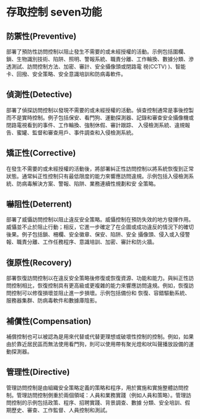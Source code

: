 # 存取控制 seven功能

## 防禦性(Preventive)

部署了預防性訪問控制以阻止發生不需要的或未經授權的活動。示例包括圍欄、鎖、生物識別技術、陷阱、照明、警報系統、職責分離、工作輪換、數據分類、滲透測試、訪問控制方法、加密、審計、安全攝像頭或閉路電 
視(CCTV) )、智能卡、回撥、安全策略、安全意識培訓和防病毒軟件。

## 偵測性(Detective)

部署了偵探訪問控制以發現不需要的或未經授權的活動。偵查控制通常是事後控製而不是實時控制。例子包括保安、看門狗、運動探測器、記錄和審查安全攝像機或閉路電視看到的事件、工作輪換、強制休假、審計跟踪、
入侵檢測系統、違規報告、蜜罐、監督和審查用戶、事件調查和入侵檢測系統。

## 矯正性(Corrective)

在發生不需要的或未經授權的活動後，將部署糾正性訪問控制以將系統恢復到正常狀態。通常糾正性控制只有最低限度的能力來響應訪問違規。示例包括入侵檢測系統、防病毒解決方案、警報、陷阱、業務連續性規劃和安
全策略。

## 嚇阻性(Deterrent)

部署了威懾訪問控制以阻止違反安全策略。威懾控制在預防失效的地方發揮作用。威懾並不止於阻止行動；相反，它進一步確定了在企圖或成功違反的情況下的確切後果。例子包括鎖、柵欄、安全徽章、保安、陷阱、安全
攝像頭、侵入或入侵警報、職責分離、工作任務程序、意識培訓、加密、審計和防火牆。

## 復原性(Recovery)

部署恢復訪問控制以在違反安全策略後修復或恢復資源、功能和能力。與糾正性訪問控制相比，恢復控制具有更高級或更複雜的能力來響應訪問違規。例如，恢復訪問控制可以修復損壞並阻止進一步損壞。示例包括備份和
恢復、容錯驅動系統、服務器集群、防病毒軟件和數據庫陰影。

## 補償性(Compensation)

補償控制也可以被認為是用來代替或代替更理想或破壞性控制的控制。例如，如果由於靠近居民區而無法使用看門狗，則可以使用帶有聚光燈和吠叫聲播放設備的運動探測器。

## 管理性(Directive)

管理訪問控制是由組織安全策略定義的策略和程序，用於實施和實施整體訪問控制。管理訪問控制側重於兩個領域：人員和業務實踐（例如人員和策略）。管理訪問控制的示例包括政策、程序、招聘實踐、背景調查、數據
分類、安全培訓、假期歷史、審查、工作監督、人員控制和測試。

